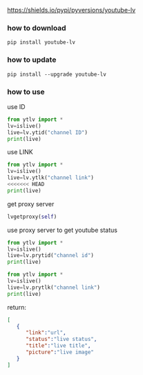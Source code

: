 https://shields.io/pypi/pyversions/youtube-lv

### how to download
`pip install youtube-lv`
### how to update
`pip install --upgrade youtube-lv`
### how to use

use ID
```python
from ytlv import *
lv=islive()
live=lv.ytid("channel ID")
print(live)
```

use LINK
```python
from ytlv import *
lv=islive()
live=lv.ytlk("channel link")
<<<<<<< HEAD
print(live)
```

get proxy server

```python
lvgetproxy(self)
```
use proxy server to get youtube status
```python
from ytlv import *
lv=islive()
live=lv.prytid("channel id")
print(live)
```
```python
from ytlv import *
lv=islive()
live=lv.prytlk("channel link")
print(live)
```

return:
```json
[
   {
      "link":"url",
      "status":"live status",
      "title":"live title",
      "picture":"live image"
   }
]
```
